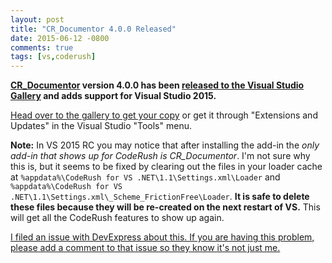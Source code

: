 ```yaml
---
layout: post
title: "CR_Documentor 4.0.0 Released"
date: 2015-06-12 -0800
comments: true
tags: [vs,coderush]
---
```

**[CR_Documentor](https://github.com/tillig/CR_Documentor) version 4.0.0 has been [released to the Visual Studio Gallery](https://visualstudiogallery.msdn.microsoft.com/668a65b5-2468-4afa-b78d-8c369850e2b2) and adds support for Visual Studio 2015.**

[Head over to the gallery to get your copy](https://visualstudiogallery.msdn.microsoft.com/668a65b5-2468-4afa-b78d-8c369850e2b2) or get it through "Extensions and Updates" in the Visual Studio "Tools" menu.

**Note:** In VS 2015 RC you may notice that after installing the add-in the _only add-in that shows up for CodeRush is CR\_Documentor_. I'm not sure why this is, but it seems to be fixed by clearing out the files in your loader cache at `%appdata%\CodeRush for VS .NET\1.1\Settings.xml\Loader` and `%appdata%\CodeRush for VS .NET\1.1\Settings.xml\_Scheme_FrictionFree\Loader`. **It is safe to delete these files because they will be re-created on the next restart of VS.** This will get all the CodeRush features to show up again.

[I filed an issue with DevExpress about this. If you are having this problem, please add a comment to that issue so they know it's not just me.](https://www.devexpress.com/support/center/Question/Details/T254485)
